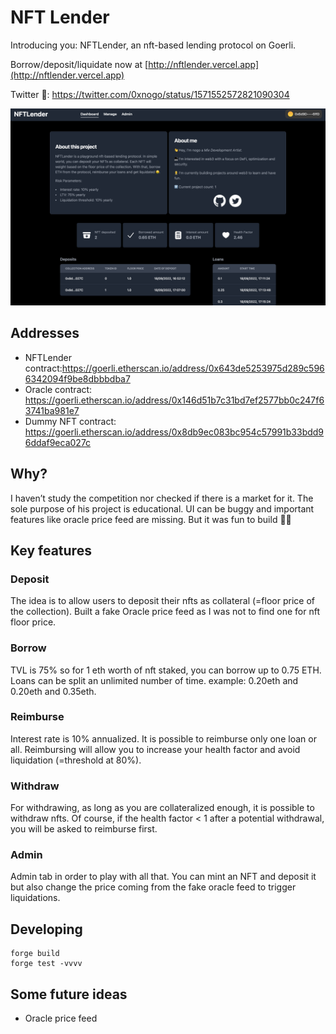# NFT Lender

Introducing you: NFTLender, an nft-based lending protocol on Goerli.

Borrow/deposit/liquidate now at [http://nftlender.vercel.app](http://nftlender.vercel.app)

Twitter 🧵: https://twitter.com/0xnogo/status/1571552572821090304

![plot](./screenshot.png)

## Addresses

- NFTLender contract:https://goerli.etherscan.io/address/0x643de5253975d289c5966342094f9be8dbbbdba7
- Oracle contract: https://goerli.etherscan.io/address/0x146d51b7c31bd7ef2577bb0c247f63741ba981e7
- Dummy NFT contract: https://goerli.etherscan.io/address/0x8db9ec083bc954c57991b33bdd96ddaf9eca027c

## Why?

I haven’t study the competition nor checked if there is a market for it. The sole purpose of his project is educational. UI can be buggy and important features like oracle price feed are missing. But it was fun to build 🤜🤛

## Key features

### Deposit

The idea is to allow users to deposit their nfts as collateral (=floor price of the collection). Built a fake Oracle price feed as I was not to find one for nft floor price.

### Borrow

TVL is 75% so for 1 eth worth of nft staked, you can borrow up to 0.75 ETH. Loans can be split an unlimited number of time. example: 0.20eth and 0.20eth and 0.35eth.

### Reimburse

Interest rate is 10% annualized. It is possible to reimburse only one loan or all. Reimbursing will allow you to increase your health factor and avoid liquidation (=threshold at 80%).

### Withdraw

For withdrawing, as long as you are collateralized enough, it is possible to withdraw nfts. Of course, if the health factor < 1 after a potential withdrawal, you will be asked to reimburse first.

### Admin

Admin tab in order to play with all that. You can mint an NFT and deposit it but also change the price coming from the fake oracle feed to trigger liquidations.

## Developing

```
forge build
forge test -vvvv
```

## Some future ideas

- Oracle price feed
